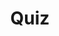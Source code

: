 ---
title: "Quiz"
passing_percentage: 70
layout: "test"
type: "test"
questions:
  - id: "q1"
    text: "What are service versions called in Istio terminology?"
    type: "single-answer"
    marks: 2
    options:
      - id: "a"
        text: "Variants"
      - id: "b"
        text: "Subsets"
        is_correct: true
      - id: "c"
        text: "Endpoints"
      - id: "d"
        text: "Revisions"
  - id: "q2"
    text: "Which Istio resources are used for traffic management?"
    type: "multiple-answers"
    marks: 2
    options:
      - id: "a"
        text: "VirtualService for routing rules"
        is_correct: true
      - id: "b"
        text: "DestinationRule for defining subsets"
        is_correct: true
      - id: "c"
        text: "Gateway for ingress traffic"
  - id: "q3"
    text: "What VirtualService attribute is used to distribute traffic proportionally between different versions?" 
    type: "short_answer" 
    marks: 2
    correct_answer: "weight" 
---